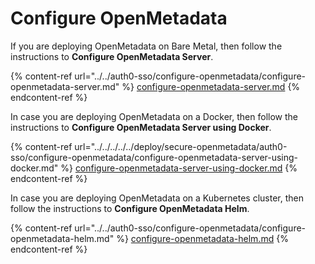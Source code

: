 # Configure OpenMetadata

If you are deploying OpenMetadata on Bare Metal, then follow the instructions to **Configure OpenMetadata Server**.

{% content-ref url="../../auth0-sso/configure-openmetadata/configure-openmetadata-server.md" %}
[configure-openmetadata-server.md](../../auth0-sso/configure-openmetadata/configure-openmetadata-server.md)
{% endcontent-ref %}

In case you are deploying OpenMetadata on a Docker, then follow the instructions to **Configure OpenMetadata Server using Docker**.

{% content-ref url="../../../../../deploy/secure-openmetadata/auth0-sso/configure-openmetadata/configure-openmetadata-server-using-docker.md" %}
[configure-openmetadata-server-using-docker.md](../../../../../deploy/secure-openmetadata/auth0-sso/configure-openmetadata/configure-openmetadata-server-using-docker.md)
{% endcontent-ref %}

In case you are deploying OpenMetadata on a Kubernetes cluster, then follow the instructions to **Configure OpenMetadata Helm**.

{% content-ref url="../../auth0-sso/configure-openmetadata/configure-openmetadata-helm.md" %}
[configure-openmetadata-helm.md](../../auth0-sso/configure-openmetadata/configure-openmetadata-helm.md)
{% endcontent-ref %}
